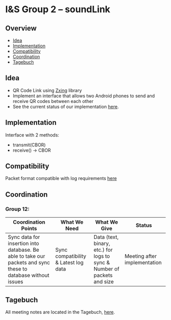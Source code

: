# I&S Group 2 – soundLink

## Overview

*	[Idea](#idea)
* [Implementation](#implementation)
*	[Compatibility](#compatibility)
* [Coordination](#coordination)
* [Tagebuch](#tagebuch)

## Idea
* QR Code Link using [Zxing](https://github.com/zxing/zxing) library
* Implement an interface that allows two Android phones to send and receive QR codes between each other
* See the current status of our implementation [here](https://github.com/RenatoFarruggio/qrCodeReaderWriter).

## Implementation
Interface with 2 methods:
* transmit(CBOR)
* receive() -> CBOR

## Compatibility
Packet format compatible with log requirements [here](https://github.com/cn-uofbasel/BACnet/blob/master/doc/BACnet-event-structure.md)

## Coordination

<!--
### Group 12:

| Coordination Points | What We Need | What We Give | Status |
|---|---|---|---|
| Sync data for insertion into database. Be able to take our packets and sync these to database without issues | Sync compatibility & Latest log data | Data (text, binary, etc.) for logs to sync | Awaiting more info and group’s vision|
-->

### Group 12: 

| Coordination Points |    What We Need    |                       What We Give                         |      Status      |
|-----------------------------------|--------------------|-------------------------------------------------------|-------------------------|
| Sync data for insertion into database. Be able to take our packets and sync these to database without issues | Sync compatibility & Latest log data | Data (text, binary, etc.) for logs to sync & Number of packets and size | Meeting after implementation |

## Tagebuch

All meeting notes are located in the Tagebuch, [here](https://github.com/cn-uofbasel/BACnet/blob/master/groups/02-soundLink/Tagebuch.md).

